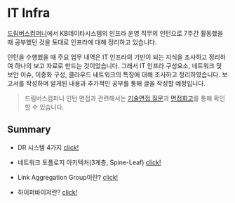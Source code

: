 # IT Infra

[드림버스컴퍼니](https://comento.kr/career/dreamverse/kbds-1)에서 KB데이타시스템의 인프라 운영 직무의 인턴으로 7주간 활동했을 때 공부했던 것을 토대로 인프라에 대해 정리하고 있습니다.

인턴을 수행했을 때 주요 업무 내역은 IT 인프라의 기반이 되는 지식을 조사하고 정리하여 하나의 보고 자료로 만드는 것이었습니다. 그래서 IT 인프라 구성요소, 네트워크 및 보안 이슈, 이중화 구성, 클라우드 네트워크의 특징에 대해 조사하고 정리하였습니다. 보고서를 작성하며 알게된 내용과 추가적인 공부를 통해 글을 작성할 예정입니다.

> 드림버스컴퍼니 인턴 면접과 관련해서는 [기술면접 질문](https://github.com/Ohjiwoo-lab/TIL/blob/main/Non-category/dreamverse_company_interview.md)과 [면접회고](https://velog.io/@jiwoo_048/KBDS-dreamverse-company)를 통해 확인할 수 있습니다.

## Summary

- DR 시스템 4가지 [click!](https://github.com/Ohjiwoo-lab/TIL/blob/main/Infra/DR_System.md)

- 네트워크 토폴로지 아키텍처(3계층, Spine-Leaf) [click!](https://github.com/Ohjiwoo-lab/TIL/blob/main/Infra/Network_Architecture.md)

- Link Aggregation Group이란? [click!](https://github.com/Ohjiwoo-lab/TIL/blob/main/Infra/LACP.md)

- 하이퍼바이저란? [click!](https://github.com/Ohjiwoo-lab/TIL/blob/main/Infra/Hypervisor.md)